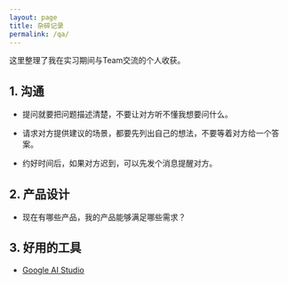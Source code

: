 ```yaml
---
layout: page
title: 杂碎记录
permalink: /qa/
---
```


这里整理了我在实习期间与Team交流的个人收获。

## 1. 沟通

- 提问就要把问题描述清楚，不要让对方听不懂我想要问什么。

- 请求对方提供建议的场景，都要先列出自己的想法，不要等着对方给一个答案。

- 约好时间后，如果对方迟到，可以先发个消息提醒对方。

## 2. 产品设计

- 现在有哪些产品，我的产品能够满足哪些需求？

## 3. 好用的工具

- [Google AI Studio](https://aistudio.google.com/prompts/new_chat)
